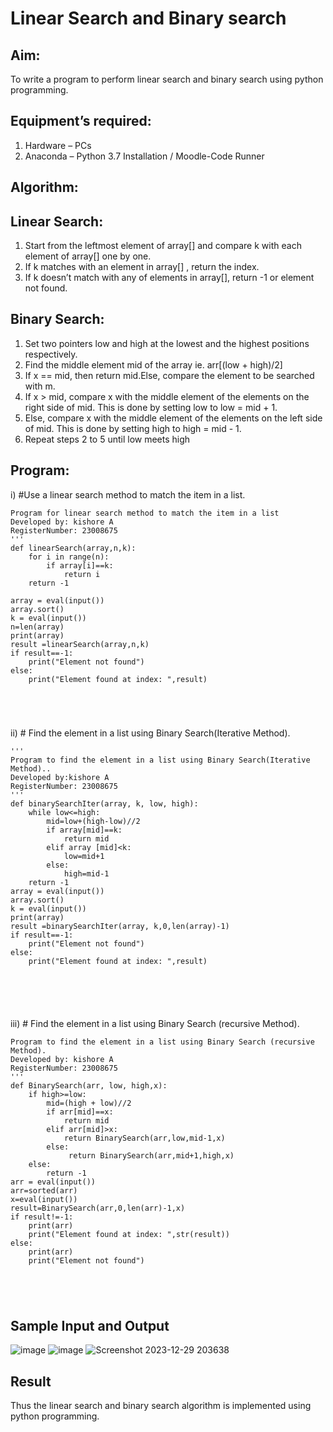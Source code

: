 # Linear Search and Binary search
## Aim:
To write a program to perform linear search and binary search using python programming.
## Equipment’s required:
1.	Hardware – PCs
2.	Anaconda – Python 3.7 Installation / Moodle-Code Runner
## Algorithm:
## Linear Search:
1.	Start from the leftmost element of array[] and compare k with each element of array[] one by one.
2.	If k matches with an element in array[] , return the index.
3.	If k doesn’t match with any of elements in array[], return -1 or element not found.
## Binary Search:
1.	Set two pointers low and high at the lowest and the highest positions respectively.
2.	Find the middle element mid of the array ie. arr[(low + high)/2]
3.	If x == mid, then return mid.Else, compare the element to be searched with m.
4.	If x > mid, compare x with the middle element of the elements on the right side of mid. This is done by setting low to low = mid + 1.
5.	Else, compare x with the middle element of the elements on the left side of mid. This is done by setting high to high = mid - 1.
6.	Repeat steps 2 to 5 until low meets high
## Program:
i)	#Use a linear search method to match the item in a list.
``` 
Program for linear search method to match the item in a list
Developed by: kishore A
RegisterNumber: 23008675
'''
def linearSearch(array,n,k):
    for i in range(n):
        if array[i]==k:
            return i
    return -1
    
array = eval(input())
array.sort()
k = eval(input())
n=len(array)
print(array)
result =linearSearch(array,n,k)
if result==-1:
    print("Element not found")
else:
    print("Element found at index: ",result)
    




```
ii)	# Find the element in a list using Binary Search(Iterative Method).
```
''' 
Program to find the element in a list using Binary Search(Iterative Method)..
Developed by:kishore A
RegisterNumber: 23008675
'''
def binarySearchIter(array, k, low, high):
    while low<=high:
        mid=low+(high-low)//2
        if array[mid]==k:
            return mid
        elif array [mid]<k:
            low=mid+1
        else:
            high=mid-1
    return -1
array = eval(input())
array.sort()
k = eval(input())
print(array)
result =binarySearchIter(array, k,0,len(array)-1)
if result==-1:
    print("Element not found")
else:
    print("Element found at index: ",result)
    





```
iii)	# Find the element in a list using Binary Search (recursive Method).
```
Program to find the element in a list using Binary Search (recursive Method).
Developed by: kishore A
RegisterNumber: 23008675
'''
def BinarySearch(arr, low, high,x):
    if high>=low:
        mid=(high + low)//2
        if arr[mid]==x:
            return mid
        elif arr[mid]>x:
            return BinarySearch(arr,low,mid-1,x)
        else:
             return BinarySearch(arr,mid+1,high,x)
    else:
        return -1
arr = eval(input())
arr=sorted(arr)
x=eval(input())
result=BinarySearch(arr,0,len(arr)-1,x)
if result!=-1:
    print(arr)
    print("Element found at index: ",str(result))
else:
    print(arr)
    print("Element not found")





```
## Sample Input and Output
![image](https://github.com/Kishore23008675/Search-Algorithm/assets/144979375/a769362b-a170-4c02-86db-68c44a776f57)
![image](https://github.com/Kishore23008675/Search-Algorithm/assets/144979375/c1e46b37-873c-4e60-9dc7-87b26f916160)
![Screenshot 2023-12-29 203638](https://github.com/Kishore23008675/Search-Algorithm/assets/144979375/30e7c6af-5ad4-47ef-81db-73d2195b47e5)





## Result
Thus the linear search and binary search algorithm is implemented using python programming.
